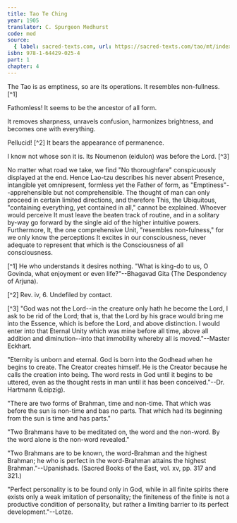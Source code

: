 ```yaml
---
title: Tao Te Ching
year: 1905
translator: C. Spurgeon Medhurst
code: med
source:
  { label: sacred-texts.com, url: https://sacred-texts.com/tao/mt/index.htm }
isbn: 978-1-64429-025-4
part: 1
chapter: 4
---
```


The Tao is as emptiness, so are its operations. It resembles non-fullness. [^1]

Fathomless! It seems to be the ancestor of all form.

It removes sharpness, unravels confusion, harmonizes brightness, and becomes one with everything.

Pellucid! [^2] It bears the appearance of permanence.

I know not whose son it is. Its Noumenon (eidulon) was before the Lord. [^3]

No matter what road we take, we find "No thoroughfare" conspicuously displayed at the end. Hence Lao-tzu describes his never absent Presence, intangible yet omnipresent, formless yet the Father of form, as "Emptiness"--apprehensible but not comprehensible. The thought of man can only proceed in certain limited directions, and therefore This, the Ubiquitous, "containing everything, yet contained in all," cannot be explained. Whoever would perceive It must leave the beaten track of routine, and in a solitary by-way go forward by the single aid of the higher intuitive powers. Furthermore, It, the one comprehensive Unit, "resembles non-fulness," for we only know the perceptions It excites in our consciousness, never adequate to represent that which is the Consciousness of all consciousness.

[^1] He who understands it desires nothing. "What is king-do to us, O Govinda, what enjoyment or even life?"--Bhagavad Gita (The Despondency of Arjuna).

[^2] Rev. iv, 6. Undefiled by contact.

[^3] "God was not the Lord--in the creature only hath he become the Lord, I ask to be rid of the Lord; that is, that the Lord by his grace would bring me into the Essence, which is before the Lord, and above distinction. I would enter into that Eternal Unity which was mine before all time, above all addition and diminution--into that immobility whereby all is moved."--Master Eckhart.

"Eternity is unborn and eternal. God is born into the Godhead when he begins to create. The Creator creates himself. He is the Creator because he calls the creation into being. The word rests in God until it begins to be uttered, even as the thought rests in man until it has been conceived."--Dr. Hartmann (Leipzig).

"There are two forms of Brahman, time and non-time. That which was before the sun is non-time and bas no parts. That which had its beginning from the sun is time and has parts."

"Two Brahmans have to be meditated on, the word and the non-word. By the word alone is the non-word revealed."

"Two Brahmans are to be known, the word-Brahman and the highest Brahman; he who is perfect in the word-Brahman attains the highest Brahman."--Upanishads. (Sacred Books of the East, vol. xv, pp. 317 and 321.)

"Perfect personality is to be found only in God, while in all finite spirits there exists only a weak imitation of personality; the finiteness of the finite is not a productive condition of personality, but rather a limiting barrier to its perfect development."--Lotze.
